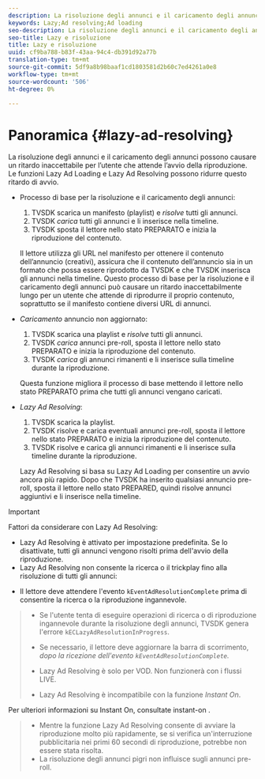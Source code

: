 ```yaml
---
description: La risoluzione degli annunci e il caricamento degli annunci possono causare un ritardo inaccettabile per l’utente che attende l’avvio della riproduzione. Le funzioni Lazy Ad Loading e Lazy Ad Resolving possono ridurre questo ritardo di avvio.
keywords: Lazy;Ad resolving;Ad loading
seo-description: La risoluzione degli annunci e il caricamento degli annunci possono causare un ritardo inaccettabile per l’utente che attende l’avvio della riproduzione. Le funzioni Lazy Ad Loading e Lazy Ad Resolving possono ridurre questo ritardo di avvio.
seo-title: Lazy e risoluzione
title: Lazy e risoluzione
uuid: cf9ba788-b83f-43aa-94c4-db391d92a77b
translation-type: tm+mt
source-git-commit: 5df9a8b98baaf1cd1803581d2b60c7ed4261a0e8
workflow-type: tm+mt
source-wordcount: '506'
ht-degree: 0%

---
```



# Panoramica {#lazy-ad-resolving}

La risoluzione degli annunci e il caricamento degli annunci possono causare un ritardo inaccettabile per l’utente che attende l’avvio della riproduzione. Le funzioni Lazy Ad Loading e Lazy Ad Resolving possono ridurre questo ritardo di avvio.

* Processo di base per la risoluzione e il caricamento degli annunci:

   1. TVSDK scarica un manifesto (playlist) e *risolve* tutti gli annunci.
   1. TVSDK *carica* tutti gli annunci e li inserisce nella timeline.
   1. TVSDK sposta il lettore nello stato PREPARATO e inizia la riproduzione del contenuto.

   Il lettore utilizza gli URL nel manifesto per ottenere il contenuto dell’annuncio (creativi), assicura che il contenuto dell’annuncio sia in un formato che possa essere riprodotto da TVSDK e che TVSDK inserisca gli annunci nella timeline. Questo processo di base per la risoluzione e il caricamento degli annunci può causare un ritardo inaccettabilmente lungo per un utente che attende di riprodurre il proprio contenuto, soprattutto se il manifesto contiene diversi URL di annunci.

* *Caricamento* annuncio non aggiornato:

   1. TVSDK scarica una playlist e *risolve* tutti gli annunci.
   1. TVSDK *carica* annunci pre-roll, sposta il lettore nello stato PREPARATO e inizia la riproduzione del contenuto.
   1. TVSDK *carica* gli annunci rimanenti e li inserisce sulla timeline durante la riproduzione.

   Questa funzione migliora il processo di base mettendo il lettore nello stato PREPARATO prima che tutti gli annunci vengano caricati.

* *Lazy Ad Resolving*:

   1. TVSDK scarica la playlist.
   1. TVSDK risolve e carica eventuali annunci pre-roll, sposta il lettore nello stato PREPARATO e inizia la riproduzione del contenuto.
   1. TVSDK risolve e carica gli annunci rimanenti e li inserisce sulla timeline durante la riproduzione.

   Lazy Ad Resolving si basa su Lazy Ad Loading per consentire un avvio ancora più rapido. Dopo che TVSDK ha inserito qualsiasi annuncio pre-roll, sposta il lettore nello stato PREPARED, quindi risolve annunci aggiuntivi e li inserisce nella timeline.

>[!IMPORTANT]
>
>Fattori da considerare con Lazy Ad Resolving:
>
>* Lazy Ad Resolving è attivato per impostazione predefinita. Se lo disattivate, tutti gli annunci vengono risolti prima dell&#39;avvio della riproduzione.
>* Lazy Ad Resolving non consente la ricerca o il trickplay fino alla risoluzione di tutti gli annunci:

   >
   >    
   * Il lettore deve attendere l&#39;evento `kEventAdResolutionComplete` prima di consentire la ricerca o la riproduzione ingannevole.
   >    * Se l&#39;utente tenta di eseguire operazioni di ricerca o di riproduzione ingannevole durante la risoluzione degli annunci, TVSDK genera l&#39;errore `kECLazyAdResolutionInProgress`.
   >    * Se necessario, il lettore deve aggiornare la barra di scorrimento, *dopo la ricezione dell&#39;evento `kEventAdResolutionComplete`.*
>
>* Lazy Ad Resolving è solo per VOD. Non funzionerà con i flussi LIVE.
>* Lazy Ad Resolving è incompatibile con la funzione *Instant On*.

>
>  

Per ulteriori informazioni su Instant On, consultate instant-on .
>
>* Mentre la funzione Lazy Ad Resolving consente di avviare la riproduzione molto più rapidamente, se si verifica un&#39;interruzione pubblicitaria nei primi 60 secondi di riproduzione, potrebbe non essere stata risolta.
>* La risoluzione degli annunci pigri non influisce sugli annunci pre-roll.